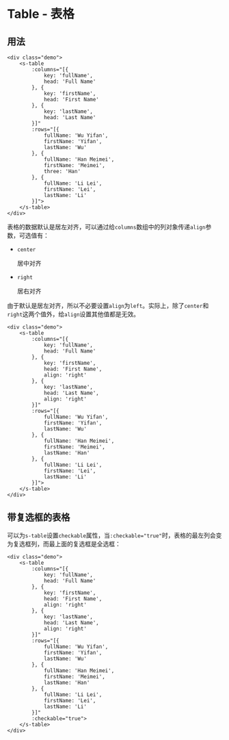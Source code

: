 # Table - 表格

## 用法

<div class="demo">
    <s-table
        :columns="[{
            key: 'fullName',
            head: 'Full Name'
        }, {
            key: 'firstName',
            head: 'First Name'
        }, {
            key: 'lastName',
            head: 'Last Name'
        }]"
        :rows="[{
            fullName: 'Wu Yifan',
            firstName: 'Yifan',
            lastName: 'Wu'
        }, {
            fullName: 'Han Meimei',
            firstName: 'Meimei',
            lastName: 'Han'
        }, {
            fullName: 'Li Lei',
            firstName: 'Lei',
            lastName: 'Li'
        }]">
    </s-table>
</div>

```
<div class="demo">
    <s-table
        :columns="[{
            key: 'fullName',
            head: 'Full Name'
        }, {
            key: 'firstName',
            head: 'First Name'
        }, {
            key: 'lastName',
            head: 'Last Name'
        }]"
        :rows="[{
            fullName: 'Wu Yifan',
            firstName: 'Yifan',
            lastName: 'Wu'
        }, {
            fullName: 'Han Meimei',
            firstName: 'Meimei',
            three: 'Han'
        }, {
            fullName: 'Li Lei',
            firstName: 'Lei',
            lastName: 'Li'
        }]">
    </s-table>
</div>
```

表格的数据默认是居左对齐，可以通过给`columns`数组中的列对象传递`align`参数，可选值有：
- `center`

  居中对齐
- `right`

  居右对齐

由于默认是居左对齐，所以不必要设置`align`为`left`。实际上，除了`center`和`right`这两个值外，给`align`设置其他值都是无效。

<div class="demo">
    <s-table
        :columns="[{
            key: 'fullName',
            head: 'Full Name'
        }, {
            key: 'firstName',
            head: 'First Name',
            align: 'right'
        }, {
            key: 'lastName',
            head: 'Last Name',
            align: 'right'
        }]"
        :rows="[{
            fullName: 'Wu Yifan',
            firstName: 'Yifan',
            lastName: 'Wu'
        }, {
            fullName: 'Han Meimei',
            firstName: 'Meimei',
            lastName: 'Han'
        }, {
            fullName: 'Li Lei',
            firstName: 'Lei',
            lastName: 'Li'
        }]">
    </s-table>
</div>

```
<div class="demo">
    <s-table
        :columns="[{
            key: 'fullName',
            head: 'Full Name'
        }, {
            key: 'firstName',
            head: 'First Name',
            align: 'right'
        }, {
            key: 'lastName',
            head: 'Last Name',
            align: 'right'
        }]"
        :rows="[{
            fullName: 'Wu Yifan',
            firstName: 'Yifan',
            lastName: 'Wu'
        }, {
            fullName: 'Han Meimei',
            firstName: 'Meimei',
            lastName: 'Han'
        }, {
            fullName: 'Li Lei',
            firstName: 'Lei',
            lastName: 'Li'
        }]">
    </s-table>
</div>
```

## 带复选框的表格
可以为`s-table`设置`checkable`属性，当`:checkable="true"`时，表格的最左列会变为复选框列，而最上面的复选框是全选框：

<div class="demo">
    <s-table
        :columns="[{
            key: 'fullName',
            head: 'Full Name'
        }, {
            key: 'firstName',
            head: 'First Name',
            align: 'right'
        }, {
            key: 'lastName',
            head: 'Last Name',
            align: 'right'
        }]"
        :rows="[{
            fullName: 'Wu Yifan',
            firstName: 'Yifan',
            lastName: 'Wu'
        }, {
            fullName: 'Han Meimei',
            firstName: 'Meimei',
            lastName: 'Han'
        }, {
            fullName: 'Li Lei',
            firstName: 'Lei',
            lastName: 'Li'
        }]"
        :checkable="true">
    </s-table>
</div>

```
<div class="demo">
    <s-table
        :columns="[{
            key: 'fullName',
            head: 'Full Name'
        }, {
            key: 'firstName',
            head: 'First Name',
            align: 'right'
        }, {
            key: 'lastName',
            head: 'Last Name',
            align: 'right'
        }]"
        :rows="[{
            fullName: 'Wu Yifan',
            firstName: 'Yifan',
            lastName: 'Wu'
        }, {
            fullName: 'Han Meimei',
            firstName: 'Meimei',
            lastName: 'Han'
        }, {
            fullName: 'Li Lei',
            firstName: 'Lei',
            lastName: 'Li'
        }]"
        :checkable="true">
    </s-table>
</div>
```

